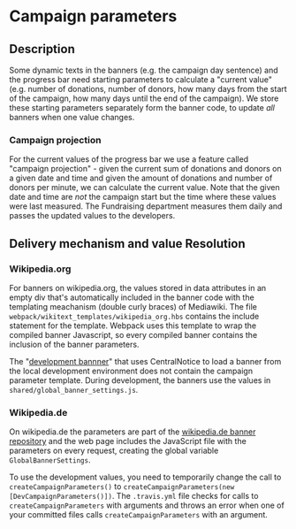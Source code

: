 # Campaign parameters

## Description
Some dynamic texts in the banners (e.g. the campaign day sentence) and the
progress bar need starting parameters to calculate a "current value" (e.g.
number of donations, number of donors, how many days from the start of the
campaign, how many days until the end of the campaign). We store these starting
parameters separately form the banner code, to update *all* banners
when one value changes.

### Campaign projection
For the current values of the progress bar we use a feature called
"campaign projection" - given the current sum of donations and donors on a
given date and time and given the amount of donations and number of donors
per minute, we can calculate the current value. Note that the given date
and time are *not* the campaign start but the time where these values were
last measured. The Fundraising department measures them daily and passes
the updated values to the developers.

## Delivery mechanism and value Resolution

### Wikipedia.org
For banners on wikipedia.org, the values stored in data attributes in an
empty div that's automatically included in the banner code with the
templating meachanism (double curly braces) of Mediawiki. The file
`webpack/wikitext_templates/wikipedia_org.hbs` contains the include
statement for the template. Webpack uses this template to wrap the
compiled banner Javascript, so every compiled banner contains the
inclusion of the banner parameters.

The "[development
bannner](https://meta.wikimedia.org/wiki/Special:CentralNoticeBanners/edit/B17WMDE_webpack_prototype)"
that uses CentralNotice to load a banner from the local development
environment does not contain the campaign parameter template. During
development, the banners use the values in
`shared/global_banner_settings.js`.

### Wikipedia.de
On wikipedia.de the parameters are part of the [wikipedia.de banner
repository](https://github.com/wmde/wikipedia.de-banners) and the web page
includes the JavaScript file with the parameters on every request,
creating the global variable `GlobalBannerSettings`.

To use the development values, you need to temporarily change the call to
`createCampaignParameters()` to `createCampaignParameters(new
[DevCampaignParameters()])`. The `.travis.yml` file checks for calls to
`createCampaignParameters` with arguments and throws an error when one of
your committed files calls `createCampaignParameters` with an argument.

 
